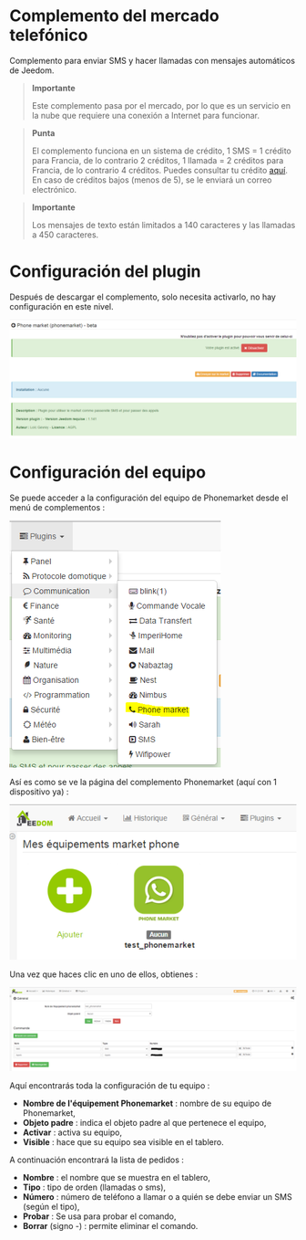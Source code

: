 # Complemento del mercado telefónico

Complemento para enviar SMS y hacer llamadas con mensajes automáticos de Jeedom.

> **Importante**
>
> Este complemento pasa por el mercado, por lo que es un servicio en la nube que requiere una conexión a Internet para funcionar.

> **Punta**
>
> El complemento funciona en un sistema de crédito, 1 SMS = 1 crédito para Francia, de lo contrario 2 créditos, 1 llamada = 2 créditos para Francia, de lo contrario 4 créditos. Puedes consultar tu crédito [aquí](http://market.jeedom.fr/index.php?v=d&p=profils&tab=sms). En caso de créditos bajos (menos de 5), se le enviará un correo electrónico.

> **Importante**
>
> Los mensajes de texto están limitados a 140 caracteres y las llamadas a 450 caracteres.

# Configuración del plugin 

Después de descargar el complemento, solo necesita activarlo, no hay configuración en este nivel.

![phonemarket1](./images/phonemarket1.PNG)

# Configuración del equipo 

Se puede acceder a la configuración del equipo de Phonemarket desde el menú de complementos :

![phonemarket2](./images/phonemarket2.PNG)

Así es como se ve la página del complemento Phonemarket (aquí con 1 dispositivo ya) :

![phonemarket3](./images/phonemarket3.PNG)

Una vez que haces clic en uno de ellos, obtienes :

![phonemarket4](./images/phonemarket4.PNG)

Aquí encontrarás toda la configuración de tu equipo :

-   **Nombre de l'équipement Phonemarket** : nombre de su equipo de Phonemarket,
-   **Objeto padre** : indica el objeto padre al que pertenece el equipo,
-   **Activar** : activa su equipo,
-   **Visible** : hace que su equipo sea visible en el tablero.

A continuación encontrará la lista de pedidos :

-   **Nombre** : el nombre que se muestra en el tablero,
-   **Tipo** : tipo de orden (llamadas o sms),
-   **Número** : número de teléfono a llamar o a quién se debe enviar un SMS (según el tipo),
-   **Probar** : Se usa para probar el comando,
-   **Borrar** (signo -) : permite eliminar el comando.
